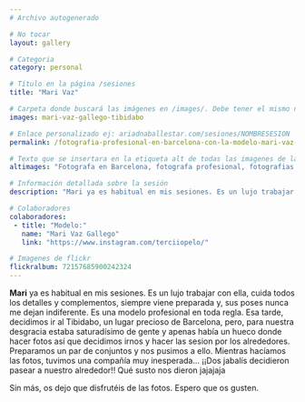 ```yaml
---
# Archivo autogenerado

# No tocar
layout: gallery

# Categoria
category: personal

# Título en la página /sesiones
title: "Mari Vaz"

# Carpeta donde buscará las imágenes en /images/. Debe tener el mismo nombre y sin espacios
images: mari-vaz-gallego-tibidabo

# Enlace personalizado ej: ariadnaballestar.com/sesiones/NOMBRESESION
permalink: /fotografia-profesional-en-barcelona-con-la-modelo-mari-vaz-gallego

# Texto que se insertara en la etiqueta alt de todas las imagenes de la sesión
altimages: "Fotografa en Barcelona, fotografa profesional, fotografias en el tibidabo, sesion de fotos personal, fotografa de moda, book modelos"

# Información detallada sobre la sesión
description: "Mari ya es habitual en mis sesiones. Es un lujo trabajar con ella, cuida todos los detalles y complementos, siempre viene preparada y, sus poses nunca me dejan indiferente. Es una modelo profesional en toda regla.  Esa tarde, decidimos ir al Tibidabo, un lugar precioso de Barcelona, pero, para nuestra desgracia estaba saturadísimo de gente y apenas había un hueco donde hacer fotos así que decidimos irnos y hacer las sesion por los alrededores. Preparamos un par de conjuntos y nos pusimos a ello. Mientras hacíamos las fotos, tuvimos una compañía muy inesperada... ¡¡Dos jabalís decidieron pasear a nuestro alrededor!! Qué susto nos dieron jajajaja Sin más, os dejo que disfrutéis de las fotos. Espero que os gusten. "

# Colaboradores
colaboradores:
 - title: "Modelo:"
   name: "Mari Vaz Gallego"
   link: "https://www.instagram.com/terciiopelo/"

# Imagenes de flickr
flickralbum: 72157685900242324
---
```

**Mari** ya es habitual en mis sesiones. Es un lujo trabajar con ella, cuida todos los detalles y complementos, siempre viene preparada y, sus poses nunca me dejan indiferente. Es una modelo profesional en toda regla.  Esa tarde, decidimos ir al Tibidabo, un lugar precioso de Barcelona, pero, para nuestra desgracia estaba saturadísimo de gente y apenas había un hueco donde hacer fotos así que decidimos irnos y hacer las sesion por los alrededores. Preparamos un par de conjuntos y nos pusimos a ello. Mientras hacíamos las fotos, tuvimos una compañía muy inesperada... ¡¡Dos jabalís decidieron pasear a nuestro alrededor!! Qué susto nos dieron jajajaja

Sin más, os dejo que disfrutéis de las fotos. Espero que os gusten.
